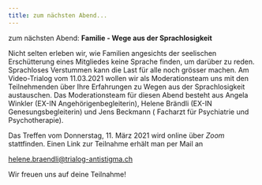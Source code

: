 ```yaml
---
title: zum nächsten Abend...
---
```

zum nächsten Abend: **Familie - Wege aus der Sprachlosigkeit**

Nicht selten erleben wir, wie Familien angesichts der seelischen Erschütterung eines Mitgliedes keine Sprache finden, um darüber zu reden. Sprachloses Verstummen kann die Last für alle noch grösser machen. Am Video-Trialog vom 11.03.2021 wollen wir als Moderationsteam uns mit den Teilnehmenden über Ihre Erfahrungen zu Wegen aus der Sprachlosigkeit austauschen. Das Moderationsteam für diesen Abend besteht aus Angela Winkler (EX-IN Angehörigenbegleiterin), Helene Brändli (EX-IN Genesungsbegleiterin) und Jens Beckmann ( Facharzt für Psychiatrie und Psychotherapie).

Das Treffen vom Donnerstag, 11. März 2021 wird online über *Zoom* stattfinden. Einen Link zur Teilnahme erhält man per Mail an [](mailto:helene.braendli@trialog-antistigma.ch)

[helene.braendli@trialog-antistigma.ch](mailto:helene.braendli@trialog-antistigma.ch)

Wir freuen uns auf deine Teilnahme!